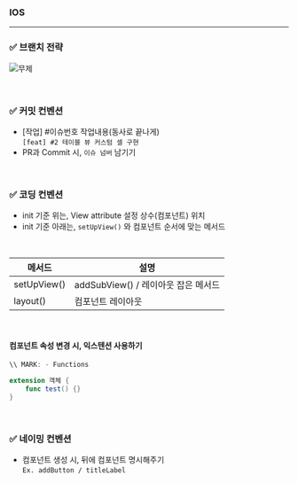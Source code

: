 ### IOS

--- 

### ✅ 브랜치 전략 

![무제](https://user-images.githubusercontent.com/92635121/161908826-16ded59f-ada0-4316-9df3-933acc9c15c4.png)

<br>

### ✅ 커밋 컨벤션  
* [작업] #이슈번호 작업내용(동사로 끝나게)  
`[feat] #2 테이블 뷰 커스텀 셀 구현`
* PR과 Commit 시, `이슈 넘버` 남기기

<br>

### ✅ 코딩 컨벤션 

* init 기준 위는, View attribute 설정 상수(컴포넌트) 위치  
* init 기준 아래는, `setUpView()`  와 컴포넌트 순서에 맞는 메서드 

<br>

|메서드|설명|
|---|---|
|setUpView()|addSubView() / 레이아웃 잡은 메서드|
|layout()|컴포넌트 레이아웃|

<br>

#### 컴포넌트 속성 변경 시, 익스텐션 사용하기

``` swift
\\ MARK: - Functions

extension 객체 {
    func test() {}
}
```

<br>

### ✅ 네이밍 컨벤션 
* 컴포넌트 생성 시, 뒤에 컴포넌트 명시해주기  
`Ex. addButton / titleLabel` 
